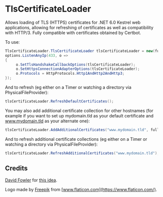 # TlsCertificateLoader
Allows loading of TLS (HTTPS) certificates for .NET 6.0 Kestrel web applications, allowing for refreshing of certificates as well as compatibility with HTTP/3. Fully compatible with certificates obtained by Certbot.

To use:
```c#
TlsCertificateLoader.TlsCertificateLoader tlsCertificateLoader = new(fullChainPemFilePath, privateKeyPemFilePath);
options.ListenAnyIp(433, o =>
{
     o.SetTlsHandshakeCallbackOptions(tlsCertificateLoader);
     o.SetHttpsConnectionAdapterOptions(tlsCertificateLoader);
     o.Protocols = HttpProtocols.Http1AndHttp2AndHttp3;
});
```

And to refresh (eg either on a Timer or watching a directory via PhysicalFileProvider):
```c#
tlsCertificateLoader.RefreshDefaultCertificates();
```

You may also add additional certificate collection for other hostnames (for example if you want to set up mydomain.tld as your default certificate and www.mydomain.tld as your alternate one):
```c#
tlsCertificateLoader.AddAdditionalCertificates("www.mydomain.tld", fullChainWwwPemFilePath, privateKeyWwwPemFilePath);
```

And to refresh additional certificate collections (eg either on a Timer or watching a directory via PhysicalFileProvider):
```c#
tlsCertificateLoader.RefreshAdditionalCertificates("www.mydomain.tld");
```

## Credits
[David Fowler](https://github.com/davidfowl) for [this idea](https://github.com/dotnet/aspnetcore/issues/21513#issuecomment-914370034).

Logo made by [Freepik](https://www.freepik.com) from [www.flaticon.com](https://www.flaticon.com/).